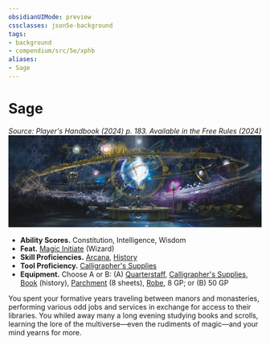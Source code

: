 ```yaml
---
obsidianUIMode: preview
cssclasses: json5e-background
tags:
- background
- compendium/src/5e/xphb
aliases:
- Sage
---
```

# Sage
*Source: Player's Handbook (2024) p. 183. Available in the Free Rules (2024)*  
![](/3-Mechanics/CLI/backgrounds/img/sage.webp#right)

- **Ability Scores.** Constitution, Intelligence, Wisdom  
- **Feat.** [Magic Initiate](/3-Mechanics/CLI/feats/magic-initiate-xphb.md) (Wizard)  
- **Skill Proficiencies.** [Arcana](skills.md#Arcana), [History](skills.md#History)  
- **Tool Proficiency.** [Calligrapher's Supplies](/3-Mechanics/CLI/items/calligraphers-supplies-xphb.md)  
- **Equipment.** Choose A or B: (A) [Quarterstaff](/3-Mechanics/CLI/items/quarterstaff-xphb.md), [Calligrapher's Supplies](/3-Mechanics/CLI/items/calligraphers-supplies-xphb.md), [Book](/3-Mechanics/CLI/items/book-xphb.md) (history), [Parchment](/3-Mechanics/CLI/items/parchment-xphb.md) (8 sheets), [Robe](/3-Mechanics/CLI/items/robe-xphb.md), 8 GP; or (B) 50 GP  

You spent your formative years traveling between manors and monasteries, performing various odd jobs and services in exchange for access to their libraries. You whiled away many a long evening studying books and scrolls, learning the lore of the multiverse—even the rudiments of magic—and your mind yearns for more.